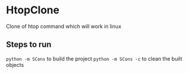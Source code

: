 # HtopClone
Clone of htop command which will work in linux

## Steps to run
`python -m SCons` to build the project
`python -m SCons -c` to clean the built objects

